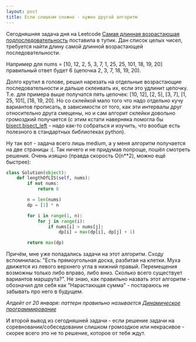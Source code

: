 ```yaml
---
layout: post
title: Если слишком сложно - нужен другой алгоритм
---
```


Сегодняшняя задача дня на Leetcode [Самая длинная возрастающая подпоследовательность](https://leetcode.com/problems/longest-increasing-subsequence/) поставила в тупик. Дан список целых чисел, требуется найти длину самой длинной возрастающей последовательности.

Например для nums = [10, 12, 2, 5, 3, 7, 1, 25, 25, 101, 18, 19, 20] правильный ответ будет 6 (цепочка 2, 3, 7, 18, 19, 20).

Долго крутил в голове, решил нарезать на отдельные возрастающие последовательности и дальше склеивать их, если это удлинит цепочку. Т.е. для примера выше получатся пять цепочек: [10, 12], [2, 5], [3, 7], [1, 25, 101], [18, 19, 20]. Но со склейкой мало того что надо отдельно кучу вариантов прописать, в зависимости от того, как эти интервалы друг относительно друга смещены, но и сам алгорит склейки довольно громоздкий получается (с этим кстати наверняка помогла бы [bisect.bisect_left](https://docs-python.ru/standart-library/modul-bisect-python/funktsija-bisect-left-modulja-bisect/) - надо как-то собраться и изучить, что вообще есть полезного в стандартных библиотеках python).

Ну так вот - задача всего лишь medium, а у меня алгоритм получается на две страницы :(. Так ничего и не придумав попроще, пошёл смотреть решения. Очень изящно (правда скорость O(n**2), можно ещё быстрее):

```py
class Solution(object):
    def lengthOfLIS(self, nums):
        if not nums:
            return 0

        n = len(nums)
        dp = [1] * n

        for i in range(1, n):
            for j in range(i):
                if nums[i] > nums[j]:
                    dp[i] = max(dp[i], dp[j] + 1)

        return max(dp)
```

Причём, мне уже попадались задачи на этот алгоритм. Сходу вспомнилась: "Есть прямоугольная доска, разбитая на клетки. Муха движется из левого верхнего угла в нижний правый. Перемещения возможны только либо вправо, либо вниз. Сколько всего существует вариантов маршрута?". Не знаю, как правильно назвать этот алгоритм - обозначил для себя как "Нарастающая сумма" - постараюсь не забывать про него в будущем.

_Апдейт от 20 января: паттерн правильно называется [Динамическое программирование](https://sergushenkov.github.io/dynamic-programming/)_

И второй вывод из сегодняшней задачи - если решение задачи на соревновании/собеседовании слишком громоздкое или некрасивое - скорее всего это не то решение, которое от тебя ждут.

